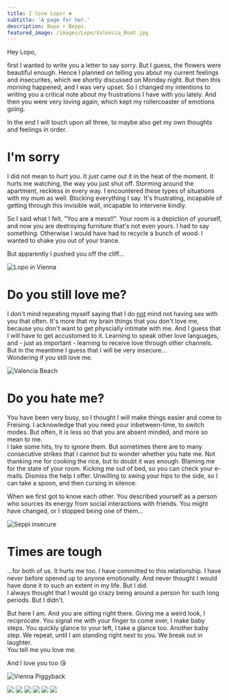 ```yaml
---
title: I love Lopo! ❤️
subtitle: 'A page for her.'
description: Bopo + Beppi.
featured_image: /images/Lopo/Valencia_Boat.jpg
---
```


Hey Lopo,

first I wanted to write you a letter to say sorry. But I guess, the flowers were beautiful enough.
Hence I planned on telling you about my current feelings and insecurites, which we shortly discussed on Monday night. 
But then this morning happened, and I was very upset. So I changed my intentions to writing you a critical note about my frustrations I have with you lately. 
And then you were very loving again, which kept my rollercoaster of emotions going. 

In the end I will touch upon all three, to maybe also get my own thoughts and feelings in order.

# I'm sorry

I did not mean to hurt you. It just came out it in the heat of the moment. 
It hurts me watching, the way you just shut off. Storming around the apartment, reckless in every way. I encountered these types of situations with my mum as well. Blocking everything I say. It's frustrating, incapable of getting through this invisible wall, incapable to intervene kindly. 

So I said what I felt. "You are a mess!!". Your room is a depiction of yourself, and now you are destroying furniture that's not even yours. I had to say something. Otherwise I would have had to recycle a bunch of wood.
I wanted to shake you out of your trance. 

But apparently I pushed you off the cliff...

![Lopo in Vienna](/images/Lopo/Vienna_Lopo_Beer.jpeg)

# Do you still love me?

I don't mind repeating myself saying that I do <u>not</u> mind not having sex with you that often. It's more that my brain things that you don't love me, because you don't want to get physcially intimate with me. And I guess that I will have to get accustomed to it. Learning to speak other love languages, and - just as important - learning to receive love through other channels. But in the meantime I guess that I will be very insecure...  
Wondering if you still love me. 

![Valencia Beach](/images/Lopo/Valencia_Beach.jpg)

# Do you hate me?

You have been very busy, so I thought I will make things easier and come to Freising. 
I acknowledge that you need your inbetween-time, to switch modes. But often, it is less so that you are absent minded, and more so mean to me.  
I take some hits, try to ignore them. But sometimes there are to many consecutive strikes that I cannot but to wonder whether you hate me. Not thanking me for cooking the rice, but to doubt it was enough. Blaming me for the state of your room. Kicking me out of bed, so you can check your e-mails. Dismiss the help I offer. Unwilling to swing your hips to the side, so I can take a spoon, and then cursing in silence.

When we first got to know each other. You described yourself as a person who sources its energy from social interactions with friends. You might have changed, or I stopped being one of them...

![Seppi insecure](/images/Seppi/Seppi_Eyes_Wide_Open.jpeg)

# Times are tough
...for both of us. It hurts me too. I have committed to this relationship. 
I have never before opened up to anyone emotionally. And never thought I would have done it to such an extent in my life. But I did.  
I always thought that I would go crazy being around a person for such long periods. But I didn't.

But here I am. And you are sitting right there. Giving me a weird look, I reciprocate. You signal me with your finger to come over, I make baby steps. You quickly glance to your left, I take a glance too. Another baby step. We repeat, until I am standing right next to you. We break out in laughter.  
You tell me you love me.

And I love you too 😘

![Vienna Piggyback](/images/Lopo/Vienna_Piggyback.jpeg)

<div class="gallery" data-columns="3">
    <img src="/images/Lopo/Vienna_Icecream.jpeg">
    <img src="/images/Lopo/Vienna_Nightlife.jpg">
    <img src="/images/Lopo/Euro_2022.jpg">
    <img src="/images/Lopo/Christopher_Street_Day.jpg">
    <img src="/images/Lopo/Allianz_Arena.jpeg">
    <img src="/images/Lopo/Portet_Dinner.jpg">
</div>